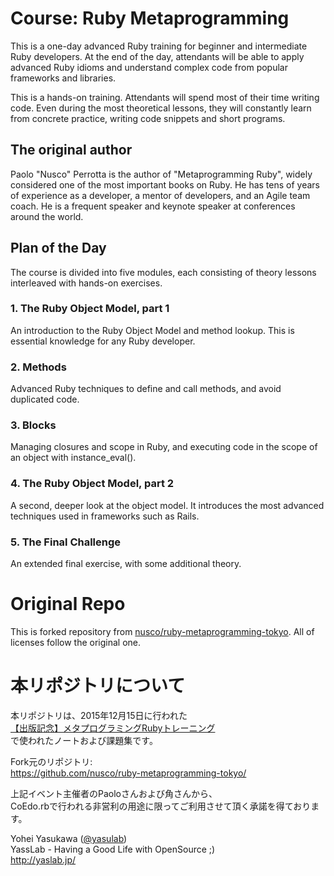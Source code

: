 # Course: Ruby Metaprogramming

This is a one-day advanced Ruby training for beginner and intermediate Ruby developers. At the end of the day, attendants will be able to apply advanced Ruby idioms and understand complex code from popular frameworks and libraries.

This is a hands-on training. Attendants will spend most of their time writing code. Even during the most theoretical lessons, they will constantly learn from concrete practice, writing code snippets and short programs.


## The original author

Paolo "Nusco" Perrotta is the author of "Metaprogramming Ruby", widely considered one of the most important books on Ruby. He has tens of years of experience as a developer, a mentor of developers, and an Agile team coach. He is a frequent speaker and keynote speaker at conferences around the world.


## Plan of the Day

The course is divided into five modules, each consisting of theory lessons interleaved with hands-on exercises.

### 1. The Ruby Object Model, part 1

An introduction to the Ruby Object Model and method lookup. This is essential knowledge for any Ruby developer.

### 2. Methods

Advanced Ruby techniques to define and call methods, and avoid duplicated code.

### 3. Blocks

Managing closures and scope in Ruby, and executing code in the scope of an object with instance_eval().

### 4. The Ruby Object Model, part 2

A second, deeper look at the object model. It introduces the most advanced techniques used in frameworks such as Rails.

### 5. The Final Challenge

An extended final exercise, with some additional theory.

# Original Repo

This is forked repository from [nusco/ruby-metaprogramming-tokyo](https://github.com/nusco/ruby-metaprogramming-tokyo/). All of licenses follow the original one.

# 本リポジトリについて

本リポジトリは、2015年12月15日に行われた  
[【出版記念】メタプログラミングRubyトレーニング](https://waicrew.doorkeeper.jp/events/32280)  
で使われたノートおよび課題集です。

Fork元のリポジトリ:  
https://github.com/nusco/ruby-metaprogramming-tokyo/

上記イベント主催者のPaoloさんおよび角さんから、  
CoEdo.rbで行われる非営利の用途に限ってご利用させて頂く承諾を得ております。

Yohei Yasukawa ([@yasulab](https://twitter.com/yasulab))  
YassLab - Having a Good Life with OpenSource ;)  
http://yaslab.jp/
